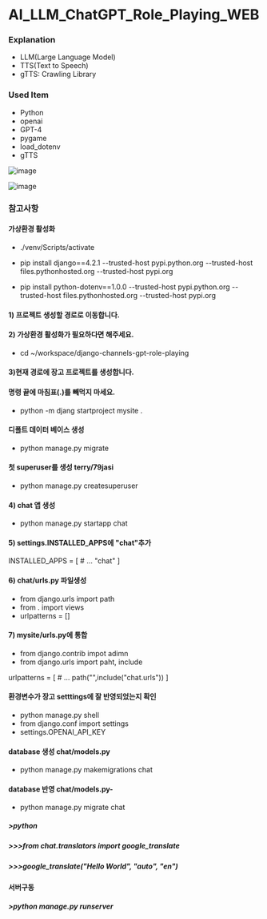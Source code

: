 # AI_LLM_ChatGPT_Role_Playing_WEB

### Explanation
- LLM(Large Language Model)
- TTS(Text to Speech)
- gTTS: Crawling Library
  
### Used Item
- Python 
- openai
- GPT-4
- pygame
- load_dotenv
- gTTS

![image](https://github.com/SeungIlJang/AI_LLM_ChatGPT_Role_Playing_WEB/assets/45052948/bde68a4b-b244-4f47-8111-56944ddb9edb)


![image](https://github.com/SeungIlJang/AI_LLM_ChatGPT_Role_Playing_WEB/assets/45052948/c999a44e-eac1-4e73-83a2-39da0978f549)

### 참고사항
#### 가상환경 활성화
- ./venv/Scripts/activate

- pip install django==4.2.1 --trusted-host pypi.python.org --trusted-host files.pythonhosted.org --trusted-host pypi.org
- pip install python-dotenv==1.0.0 --trusted-host pypi.python.org --trusted-host files.pythonhosted.org --trusted-host pypi.org

#### 1) 프로젝트 생성할 경로로 이동합니다.
#### 2) 가상환경 활성화가 필요하다면 해주세요.
- cd ~/workspace/django-channels-gpt-role-playing

#### 3)현재 경로에 장고 프로젝트를 생성합니다.
#### 명령 끝에 마침표(.)를 빼먹지 마세요.
- python -m djang startproject mysite .
#### 디폴트 데이터 베이스 생성
- python manage.py migrate 
#### 첫 superuser를 생성 terry/79jasi
- python manage.py createsuperuser

#### 4) chat 앱 생성
- python manage.py startapp chat

#### 5) settings.INSTALLED_APPS에 "chat"추가
INSTALLED_APPS = [
	# ...
	"chat"
 ]

#### 6) chat/urls.py 파일생성
- from django.urls import path
- from . import views
- urlpatterns = []

#### 7) mysite/urls.py에 통합
- from django.contrib impot adimn
- from django.urls import paht, include

urlpatterns = [
	# ...
	path("",include("chat.urls"))
]

#### 환경변수가 장고 setttings에 잘 반영되었는지 확인
- python manage.py shell
- from django.conf import settings
- settings.OPENAI_API_KEY

#### database 생성 chat/models.py
- python manage.py makemigrations chat
#### database 반영 chat/models.py- 
- python manage.py migrate chat
##### >python
##### >>>from chat.translators import google_translate
##### >>>google_translate("Hello World", "auto", "en")

#### 서버구동
##### >python manage.py runserver

